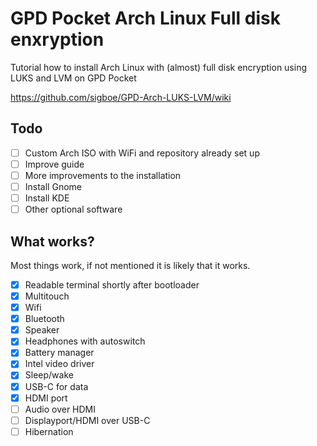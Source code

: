 # GPD Pocket Arch Linux Full disk enxryption
Tutorial how to install Arch Linux with (almost) full disk encryption using LUKS and LVM on GPD Pocket

https://github.com/sigboe/GPD-Arch-LUKS-LVM/wiki

## Todo

- [ ] Custom Arch ISO with WiFi and repository already set up
- [ ] Improve guide
- [ ] More improvements to the installation
- [ ] Install Gnome
- [ ] Install KDE
- [ ] Other optional software

## What works?

Most things work, if not mentioned it is likely that it works.

- [x] Readable terminal shortly after bootloader
- [x] Multitouch 
- [x] Wifi
- [x] Bluetooth 
- [x] Speaker 
- [x] Headphones with autoswitch
- [x] Battery manager
- [x] Intel video driver
- [x] Sleep/wake
- [x] USB-C for data
- [x] HDMI port
- [ ] Audio over HDMI
- [ ] Displayport/HDMI over USB-C
- [ ] Hibernation
